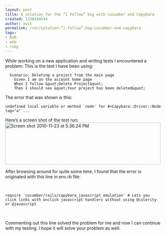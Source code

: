 ```yaml
---
layout: post
title: A solution for the “I Follow” bug with cucumber and Capybara
created: 1338394544
author: avit
permalink: /ror/solution-“i-follow”-bug-cucumber-and-capybara
tags:
- RoR
- web
- ruby
---
```

<p>While working on a new application and writing tests I encountered a problem: This is the test I have been using:</p>
<div class="highlight">
	<pre>
<code class="ruby">  <span class="no">Scenario</span><span class="p">:</span> <span class="no">Deleting</span> <span class="n">a</span> <span class="n">project</span> <span class="n">from</span> <span class="n">the</span> <span class="n">main</span> <span class="n">page</span>
    <span class="no">Given</span> <span class="n">I</span> <span class="n">am</span> <span class="n">on</span> <span class="n">the</span> <span class="n">account</span> <span class="n">home</span> <span class="n">page</span>
	<span class="no">When</span> <span class="n">I</span> <span class="n">follow</span> <span class="o">&amp;</span><span class="n">quot</span><span class="p">;</span><span class="no">Delete</span> <span class="no">Project</span><span class="o">&amp;</span><span class="n">quot</span><span class="p">;</span>
	<span class="no">Then</span> <span class="n">I</span> <span class="n">should</span> <span class="n">see</span> <span class="o">&amp;</span><span class="n">quot</span><span class="p">;</span><span class="no">Your</span> <span class="n">project</span> <span class="n">has</span> <span class="n">been</span> <span class="n">deleted</span><span class="o">&amp;</span><span class="n">quot</span><span class="p">;</span>
</code></pre>
</div>
<p>The error that was shown is this:</p>
<div class="highlight">
	<pre>
<code class="bash">undefined <span class="nb">local </span>variable or method <span class="sb">`</span>node<span class="err">&#39;</span> <span class="k">for</span> <span class="c">#&lt;Capybara::Driver::Node tag=&quot;a&quot; ...</span>
</code></pre>
</div>
<p>Here&rsquo;s a screen shot of the test run: <a href="http://www.flickr.com/photos/51960246@N07/5201208261/" title="Screen shot 2010-11-23 at 5.36.24 PM by KensoDev, on Flickr"><img alt="Screen shot 2010-11-23 at 5.36.24 PM" height="135" src="http://farm5.static.flickr.com/4129/5201208261_b5193c9cda.jpg" width="500" /></a></p>
<p>After browsing around for quite some time, I found that the error is originated with this line in env.rb file:</p>
<p>&nbsp;</p>
<div class="highlight">
	<pre>
<code class="ruby"><span class="nb">require</span> <span class="s1">&#39;cucumber/rails/capybara_javascript_emulation&#39;</span> <span class="c1"># Lets you click links with onclick javascript handlers without using @culerity or @javascript</span>
</code></pre>
</div>
<p>&nbsp;</p>
<p>Commenting out this line solved the problem for me and now I can continue with my testing. I hope it will solve your problem as well.</p>
<img height="1" src="http://feeds.feedburner.com/~r/KensoDev-en/~4/KOfqGVlh_EI" width="1" />
